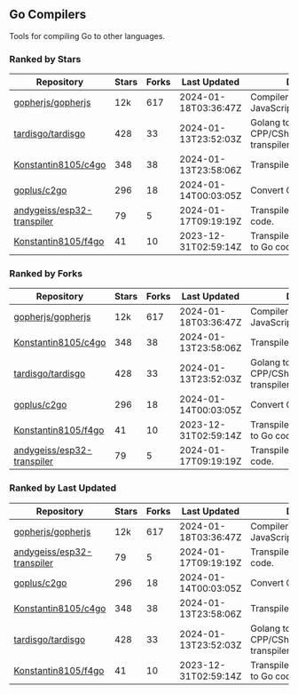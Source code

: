 ## Go Compilers

Tools for compiling Go to other languages.

### Ranked by Stars

| Repository | Stars | Forks | Last Updated | Description | 
|------------|-------|-------|--------------|-------------|
| [gopherjs/gopherjs](https://github.com/gopherjs/gopherjs) | 12k | 617 | 2024-01-18T03:36:47Z |  Compiler from Go to JavaScript. |
| [tardisgo/tardisgo](https://github.com/tardisgo/tardisgo) | 428 | 33 | 2024-01-13T23:52:03Z |  Golang to Haxe to CPP/CSharp/Java/JavaScript transpiler. |
| [Konstantin8105/c4go](https://github.com/Konstantin8105/c4go) | 348 | 38 | 2024-01-13T23:58:06Z |  Transpile C code to Go code. |
| [goplus/c2go](https://github.com/goplus/c2go) | 296 | 18 | 2024-01-14T00:03:05Z |  Convert C code to Go code. |
| [andygeiss/esp32-transpiler](https://github.com/andygeiss/esp32-transpiler) | 79 | 5 | 2024-01-17T09:19:19Z |  Transpile Go into Arduino code. |
| [Konstantin8105/f4go](https://github.com/Konstantin8105/f4go) | 41 | 10 | 2023-12-31T02:59:14Z |  Transpile FORTRAN 77 code to Go code. |

### Ranked by Forks

| Repository | Stars | Forks | Last Updated | Description | 
|------------|-------|-------|--------------|-------------|
| [gopherjs/gopherjs](https://github.com/gopherjs/gopherjs) | 12k | 617 | 2024-01-18T03:36:47Z |  Compiler from Go to JavaScript. |
| [Konstantin8105/c4go](https://github.com/Konstantin8105/c4go) | 348 | 38 | 2024-01-13T23:58:06Z |  Transpile C code to Go code. |
| [tardisgo/tardisgo](https://github.com/tardisgo/tardisgo) | 428 | 33 | 2024-01-13T23:52:03Z |  Golang to Haxe to CPP/CSharp/Java/JavaScript transpiler. |
| [goplus/c2go](https://github.com/goplus/c2go) | 296 | 18 | 2024-01-14T00:03:05Z |  Convert C code to Go code. |
| [Konstantin8105/f4go](https://github.com/Konstantin8105/f4go) | 41 | 10 | 2023-12-31T02:59:14Z |  Transpile FORTRAN 77 code to Go code. |
| [andygeiss/esp32-transpiler](https://github.com/andygeiss/esp32-transpiler) | 79 | 5 | 2024-01-17T09:19:19Z |  Transpile Go into Arduino code. |

### Ranked by Last Updated

| Repository | Stars | Forks | Last Updated | Description | 
|------------|-------|-------|--------------|-------------|
| [gopherjs/gopherjs](https://github.com/gopherjs/gopherjs) | 12k | 617 | 2024-01-18T03:36:47Z |  Compiler from Go to JavaScript. |
| [andygeiss/esp32-transpiler](https://github.com/andygeiss/esp32-transpiler) | 79 | 5 | 2024-01-17T09:19:19Z |  Transpile Go into Arduino code. |
| [goplus/c2go](https://github.com/goplus/c2go) | 296 | 18 | 2024-01-14T00:03:05Z |  Convert C code to Go code. |
| [Konstantin8105/c4go](https://github.com/Konstantin8105/c4go) | 348 | 38 | 2024-01-13T23:58:06Z |  Transpile C code to Go code. |
| [tardisgo/tardisgo](https://github.com/tardisgo/tardisgo) | 428 | 33 | 2024-01-13T23:52:03Z |  Golang to Haxe to CPP/CSharp/Java/JavaScript transpiler. |
| [Konstantin8105/f4go](https://github.com/Konstantin8105/f4go) | 41 | 10 | 2023-12-31T02:59:14Z |  Transpile FORTRAN 77 code to Go code. |

